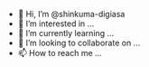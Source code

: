 - 👋 Hi, I’m @shinkuma-digiasa
- 👀 I’m interested in ...
- 🌱 I’m currently learning ...
- 💞️ I’m looking to collaborate on ...
- 📫 How to reach me ...

<!---
shinkuma-digiasa/shinkuma-digiasa is a ✨ special ✨ repository because its `README.md` (this file) appears on your GitHub profile.
You can click the Preview link to take a look at your changes.
--->
